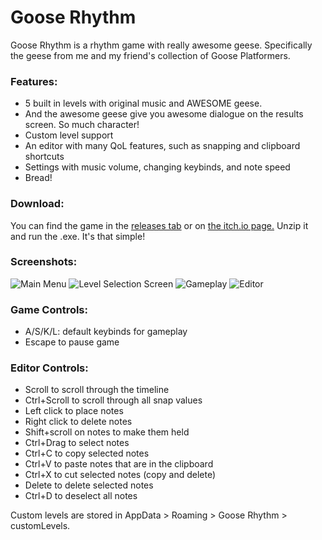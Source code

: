 # Goose Rhythm
Goose Rhythm is a rhythm game with really awesome geese. Specifically the geese from me and my friend's collection of Goose Platformers.

### Features:

- 5 built in levels with original music and AWESOME geese.
- And the awesome geese give you awesome dialogue on the results screen. So much character!
- Custom level support
- An editor with many QoL features, such as snapping and clipboard shortcuts
- Settings with music volume, changing keybinds, and note speed
- Bread!

### Download:

You can find the game in the [releases tab](https://github.com/Nibbl-z/goose-rhythm/releases/tag/v1.0.0) or on [the itch.io page.](https://nibbl-z.itch.io/goose-rhythm) Unzip it and run the .exe. It's that simple!

### Screenshots:

![Main Menu](https://img.itch.zone/aW1hZ2UvMjkwNDI4NS8xNzUwNTk4MC5wbmc=/original/uwwXTG.png)
![Level Selection Screen](https://img.itch.zone/aW1hZ2UvMjkwNDI4NS8xNzM3Mjk4Ny5wbmc=/347x500/%2BN3Mb%2F.png)
![Gameplay](https://img.itch.zone/aW1hZ2UvMjkwNDI4NS8xNzM3Mjk4OC5wbmc=/347x500/Qe4c6d.png)
![Editor](https://img.itch.zone/aW1hZ2UvMjkwNDI4NS8xNzUwNTk2NS5wbmc=/347x500/1kZ%2FDi.png)

### Game Controls:

- A/S/K/L: default keybinds for gameplay
- Escape to pause game
### Editor Controls:

- Scroll to scroll through the timeline
- Ctrl+Scroll to scroll through all snap values
- Left click to place notes
- Right click to delete notes
- Shift+scroll on notes to make them held
- Ctrl+Drag to select notes
- Ctrl+C to copy selected notes
- Ctrl+V to paste notes that are in the clipboard
- Ctrl+X to cut selected notes (copy and delete)
- Delete to delete selected notes
- Ctrl+D to deselect all notes
  
Custom levels are stored in AppData > Roaming > Goose Rhythm > customLevels.

